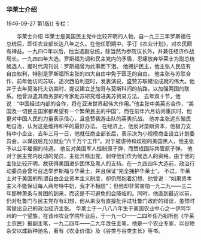 ### 华莱士介绍

1946-09-27
第1版()
专栏：

　　华莱士介绍
    华莱士是美国民主党中比较开明的人物，自一九三三年罗斯福任总统后，即任农业部长达八年之久。在他任职期中，手订《农业计划》，对农民颇有裨益。一九四○年以后，他当选副总统，除当然为参院议长外，并兼任经济作战局长。一九四四年大选，罗斯福为调和民主党内的矛盾，忍痛放弃华莱士为副总统候选人，据时代周刊说：罗斯福曾为此事而下泪。
    他拥护民主，他主张人民应有自由权利，特别是罗斯福所主张的四大自由中免于匮乏的自由。
    他主张与苏联合作，前年他访问苏联，途次西伯利亚时，发表演说，盛赞苏联建设成就的伟大。他并于去年莫洛托夫访美时，提议建立芝加哥与莫斯科间的航路，以加强两国的联系。他曾派遣其商务部的专家赴苏研究增进美苏贸易方法。
    去年双十节，他说：“中国经过内部的合作，将在亚洲世界起伟大作用。”他主张中美英苏合作，“美国及一切民主国家都希望有一个繁荣民主的中国”，而在前年六月访问重庆时，他更对中国人民的力量表示信心，且盛赞我游击队的英勇抗战。
    他亦主张远东殖民地自治，认为这是维持和平的最好办法。
    在经济上，他反对垄断资本，他极力支持中小企业，去年三月一日，他就任商业部长后，表示决为小规模商业设立计划委员会，以谋战后充分就业“六千万个工作”。对于被虐待和歧视的美国黑人，他主张予以公平雇佣的待遇。
    他反对美国军人控制原子弹，而赞成国际共管原子弹。
    他对于民主党内反动的党员，主张开除出党，剥夺他们作为候选人的资格。由于他的主张比较开明，故获得美国进步团体及黑人的支持。在一九四四年大选前，政治行动委员会曾号召选举罗斯福与华莱士，并且保证“完全拥护华莱士”。
    不过，华莱士对于美国的所谓自由企业资本主义制度，却仍然抱着幻想，他曾说：“如果资本主义不能保证每人两夸特牛奶，我才不相信”；但他却非常害怕一九二九——三二年那种萧条与贫困的到来，而这是不可避免的会降临的。同时，他直到最近以前，仍对杜鲁门与民主党存有幻想，他从来没有直接批评过杜鲁门政府的错误，虽然时常提出自己的政治经济主张。
    华莱士于一八八八年生于美国农业中心之一伊阿华州的一个望族，在该州农业学院毕业后，于一九一○——二四年任乃祖所创《华莱士农民》报副主笔，一九二四年——二九年改任主笔。他是一个农业专家，以谷物杂交以成新种驰名，著有《农业价值》及《谷类与谷类生长》等书。
